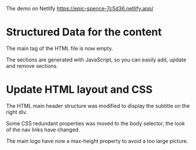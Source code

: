 The demo on Netlify https://epic-spence-7c5d36.netlify.app/

# Structured Data for the content

The main tag of the HTML file is now empty.

The sections are generated with JavaScript, so you can easily add, update
and remove sections.

# Update HTML layout and CSS

The HTML main header structure was modified to display the subtitle on the
right div.

Some CSS redundant properties was moved to the body selector, the look of the
nav links have changed.

The main logo have now a max-height property to avoid a too large picture.
